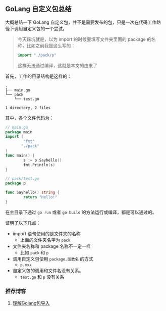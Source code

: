 ## GoLang 自定义包总结

大概总结一下 GoLang 自定义包，并不是需要发布的包，只是一次在代码工作路径下调用自定义包的一个尝试。

> 今天踩坑就是，以为 import 的时候要填写文件夹里面的 package 的名称，比如之前我是这么写的：
>
> ```go
> import "./pack/p"
> ```
>
> 这样无法通过编译，这就是本文的由来了

首先，工作的目录结构是这样的：

```
.
├── main.go
└── pack
    └── test.go

1 directory, 2 files
```

其中，各个文件代码为：

```go
// main.go
package main
import (
        "fmt"
       "./pack"
)
func main() {
        s := p.Sayhello()
        fmt.Println(s)
}
```

``` go
// pack/test.go
package p

func Sayhello() string {
        return "Hello!"
}
```

在主目录下通过 `go run` 或者 `go build` 的方法运行或编译，都是可以通过的。

证明了以下几点：

- import 语句使用的是文件夹的名称
  - 上面的文件夹名字为 `pack`
- 文件夹名称和 package 名称不一定一样
  - 比如 `pack` 和 `p`
- 调用自定义包使用 `package.函数名` 的方式
  - `p.xxx`
- 自定义包的调用和文件名没有关系。
  - `test.go` 和 `p` 没有关系



### 推荐博客

1. [理解Golang包导入](https://tonybai.com/2015/03/09/understanding-import-packages/)